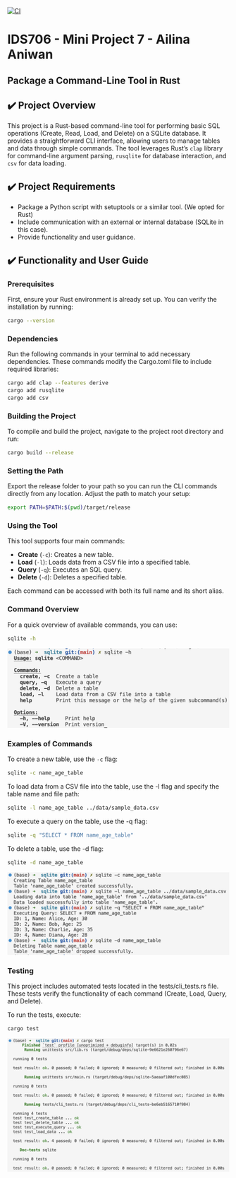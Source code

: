 [![CI](https://github.com/nogibjj/Ailina_Aniwan_Mini_Project_7/actions/workflows/CI.yml/badge.svg)](https://github.com/nogibjj/Ailina_Aniwan_Mini_Project_7/actions/workflows/CI.yml)
# IDS706 - Mini Project 7 - Ailina Aniwan

## Package a Command-Line Tool in Rust

## ✔️ Project Overview
This project is a Rust-based command-line tool for performing basic SQL operations (Create, Read, Load, and Delete) on a SQLite database. It provides a straightforward CLI interface, allowing users to manage tables and data through simple commands. The tool leverages Rust’s `clap` library for command-line argument parsing, `rusqlite` for database interaction, and `csv` for data loading.

## ✔️ Project Requirements
- Package a Python script with setuptools or a similar tool. (We opted for Rust)
- Include communication with an external or internal database (SQLite in this case).
- Provide functionality and user guidance.

## ✔️ Functionality and User Guide
### Prerequisites
First, ensure your Rust environment is already set up. You can verify the installation by running:
```bash
cargo --version
```
### Dependencies
Run the following commands in your terminal to add necessary dependencies. These commands modify the Cargo.toml file to include required libraries:
```bash
cargo add clap --features derive
cargo add rusqlite
cargo add csv
```
### Building the Project
To compile and build the project, navigate to the project root directory and run:
```bash
cargo build --release
```
### Setting the Path
Export the release folder to your path so you can run the CLI commands directly from any location. Adjust the path to match your setup:
```bash
export PATH=$PATH:$(pwd)/target/release
```
### Using the Tool
This tool supports four main commands:
- **Create** (`-c`): Creates a new table.
- **Load** (`-l`): Loads data from a CSV file into a specified table.
- **Query** (`-q`): Executes an SQL query.
- **Delete** (`-d`): Deletes a specified table.

Each command can be accessed with both its full name and its short alias.

### Command Overview
For a quick overview of available commands, you can use:
```bash
sqlite -h
```
![Commend Output](command.png)
### Examples of Commands
To create a new table, use the `-c` flag:
```bash
sqlite -c name_age_table
```
To load data from a CSV file into the table, use the -l flag and specify the table name and file path:
```bash
sqlite -l name_age_table ../data/sample_data.csv
```
To execute a query on the table, use the -q flag:
```bash
sqlite -q "SELECT * FROM name_age_table"
```
To delete a table, use the -d flag:
```bash
sqlite -d name_age_table
```
![Examples Output](examples.png)
### Testing
This project includes automated tests located in the tests/cli_tests.rs file. These tests verify the functionality of each command (Create, Load, Query, and Delete).

To run the tests, execute:
```bash
cargo test
```
![Tests Output](tests.png)